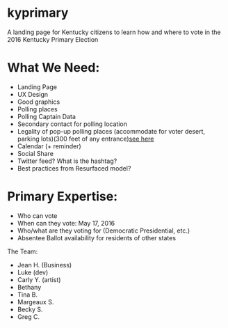 # kyprimary
A landing page for Kentucky citizens to learn how and where to vote in the 2016 Kentucky Primary Election

# What We Need:

* Landing Page
* UX Design
* Good graphics
* Polling places
* Polling Captain Data
* Secondary contact for polling location
* Legality of pop-up polling places (accommodate for voter desert, parking lots)(300 feet of any entrance)[see here](https://www.supportthevoter.gov/files/2013/12/state-laws-polling-place-electioneering-102912.pdf)
* Calendar (+ reminder)
* Social Share
* Twitter feed? What is the hashtag?
* Best practices from Resurfaced model?

# Primary Expertise:
* Who can vote
* When can they vote: May 17, 2016
* Who/what are they voting for (Democratic Presidential, etc.)
* Absentee Ballot availability for residents of other states

The Team:
* Jean H. (Business)
* Luke (dev)
* Carly Y. (artist)
* Bethany
* Tina B.
* Margeaux S.
* Becky S.
* Greg C.
